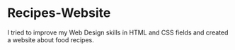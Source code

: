 # Recipes-Website
I tried to improve my Web Design skills in HTML and CSS fields and created a website about food recipes.
